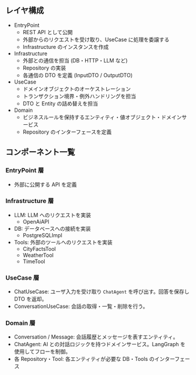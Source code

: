 ## レイヤ構成

- EntryPoint
  - REST API として公開
  - 外部からのリクエストを受け取り、UseCase に処理を委譲する
  - Infrastructure のインスタンスを作成
- Infrastructure
  - 外部との通信を担当 (DB・HTTP・LLM など)
  - Repository の実装
  - 各通信の DTO を定義 (InputDTO / OutputDTO)
- UseCase
  - ドメインオブジェクトのオーケストレーション
  - トランザクション境界・例外ハンドリングを担当
  - DTO と Entity の詰め替えを担当
- Domain
  - ビジネスルールを保持するエンティティ・値オブジェクト・ドメインサービス
  - Repository のインターフェースを定義

## コンポーネント一覧

### EntryPoint 層

- 外部に公開する API を定義

### Infrastructure 層

- LLM: LLM へのリクエストを実装
  - OpenAiAPI
- DB: データベースへの接続を実装
  - PostgreSQLImpl
- Tools: 外部のツールへのリクエストを実装
  - CityFactsTool
  - WeatherTool
  - TimeTool

### UseCase 層

- ChatUseCase: ユーザ入力を受け取り `ChatAgent` を呼び出す。回答を保存し DTO を返却。
- ConversationUseCase: 会話の取得・一覧・削除を行う。

### Domain 層

- Conversation / Message: 会話履歴とメッセージを表すエンティティ。
- ChatAgent: AI との対話ロジックを持つドメインサービス。LangGraph を使用してフローを制御。
- 各 Repository・Tool: 各エンティティが必要な DB・Tools のインターフェース
